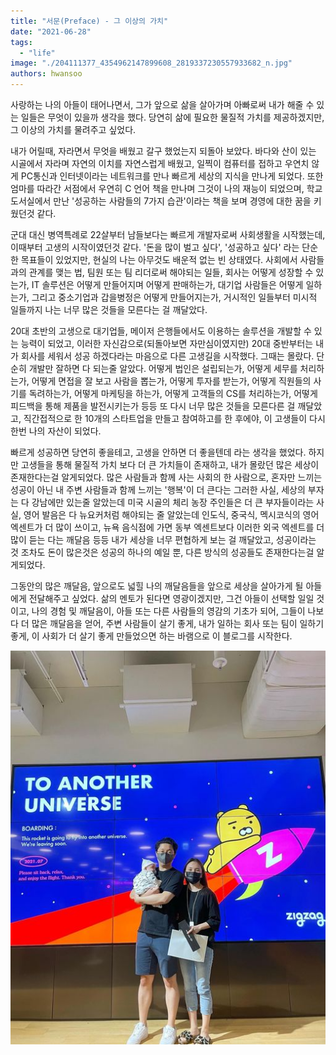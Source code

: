 ```yaml
---
title: "서문(Preface) - 그 이상의 가치"
date: "2021-06-28"
tags: 
  - "life"
image: "./204111377_4354962147899608_2819337230557933682_n.jpg"
authors: hwansoo
---
```


사랑하는 나의 아들이 태어나면서, 그가 앞으로 삶을 살아가며 아빠로써 내가 해줄 수 있는 일들은 무엇이 있을까 생각을 했다. 당연히 삶에 필요한 물질적 가치를 제공하겠지만, 그 이상의 가치를 물려주고 싶었다.

내가 어릴때, 자라면서 무엇을 배웠고 갈구 했었는지 되돌아 보았다. 바다와 산이 있는 시골에서 자라며 자연의 이치를 자연스럽게 배웠고, 일찍이 컴퓨터를 접하고 우연치 않게 PC통신과 인터넷이라는 네트워크를 만나 빠르게 세상의 지식을 만나게 되었다. 또한 엄마를 따라간 서점에서 우연히 C 언어 책을 만나며 그것이 나의 재능이 되었으며, 학교 도서실에서 만난 '성공하는 사람들의 7가지 습관'이라는 책을 보며 경영에 대한 꿈을 키웠던것 같다.

군대 대신 병역특례로 22살부터 남들보다는 빠르게 개발자로써 사회생활을 시작했는데, 이때부터 고생의 시작이였던것 같다. '돈을 많이 벌고 싶다', '성공하고 싶다' 라는 단순한 목표들이 있었지만, 현실의 나는 아무것도 배운적 없는 빈 상태였다. 사회에서 사람들과의 관계를 맺는 법, 팀원 또는 팀 리더로써 해야되는 일들, 회사는 어떻게 성장할 수 있는가, IT 솔루션은 어떻게 만들어지며 어떻게 판매하는가, 대기업 사람들은 어떻게 일하는가, 그리고 중소기업과 갑을병정은 어떻게 만들어지는가, 거시적인 일들부터 미시적 일들까지 나는 너무 많은 것들을 모른다는 걸 깨달았다.

20대 초반의 고생으로 대기업들, 메이저 은행들에서도 이용하는 솔루션을 개발할 수 있는 능력이 되었고, 이러한 자신감으로(되돌아보면 자만심이였지만) 20대 중반부터는 내가 회사를 세워서 성공 하겠다라는 마음으로 다른 고생길을 시작했다. 그때는 몰랐다. 단순히 개발만 잘하면 다 되는줄 알았다. 어떻게 법인은 설립되는가, 어떻게 세무를 처리하는가, 어떻게 면접을 잘 보고 사람을 뽑는가, 어떻게 투자를 받는가, 어떻게 직원들의 사기를 독려하는가, 어떻게 마케팅을 하는가, 어떻게 고객들의 CS를 처리하는가, 어떻게 피드백을 통해 제품을 발전시키는가 등등 또 다시 너무 많은 것들을 모른다른 걸 깨달았고, 직간접적으로 한 10개의 스타트업을 만들고 참여하고를 한 후에야, 이 고생들이 다시 한번 나의 자산이 되었다.

빠르게 성공하면 당연히 좋을테고, 고생을 안하면 더 좋을텐데 라는 생각을 했었다. 하지만 고생들을 통해 물질적 가치 보다 더 큰 가치들이 존재하고, 내가 몰랐던 많은 세상이 존재한다는걸 알게되었다. 많은 사람들과 함께 사는 사회의 한 사람으로, 혼자만 느끼는 성공이 아닌 내 주변 사람들과 함께 느끼는 '행복'이 더 큰다는 그러한 사실, 세상의 부자는 다 강남에만 있는줄 알았는데 미국 시골의 체리 농장 주인들은 더 큰 부자들이라는 사실, 영어 발음은 다 뉴요커처럼 해야되는 줄 알았는데 인도식, 중국식, 멕시코식의 영어 엑센트가 더 많이 쓰이고, 뉴욕 음식점에 가면 동부 엑센트보다 이러한 외국 엑센트를 더 많이 듣는 다는 깨달음 등등 내가 세상을 너무 편협하게 보는 걸 깨달았고, 성공이라는 것 조차도 돈이 많은것은 성공의 하나의 예일 뿐, 다른 방식의 성공들도 존재한다는걸 알게되었다.

그동안의 많은 깨달음, 앞으로도 넓힐 나의 깨달음들을 앞으로 세상을 살아가게 될 아들에게 전달해주고 싶었다. 삶의 멘토가 된다면 영광이겠지만, 그건 아들이 선택할 일일 것이고, 나의 경험 및 깨달음이, 아들 또는 다른 사람들의 영감의 기초가 되어, 그들이 나보다 더 많은 깨달음을 얻어, 주변 사람들이 살기 좋게, 내가 일하는 회사 또는 팀이 일하기 좋게, 이 사회가 더 살기 좋게 만들었으면 하는 바램으로 이 블로그를 시작한다.

[![](./204111377_4354962147899608_2819337230557933682_n.jpg)](./204111377_4354962147899608_2819337230557933682_n.jpg)
